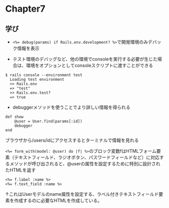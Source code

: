 # Chapter7

## 学び
* `<%= debug(params) if Rails.env.development? %>`で開発環境のみデバック情報を表示  

* テスト環境のデバッグなど、他の環境でconsoleを実行する必要が生じた場合は、環境をオプションとしてconsoleスクリプトに渡すことができる  
```
$ rails console --environment test
  Loading test environment
  >> Rails.env
  => "test"
  >> Rails.env.test?
  => true
```
* debuggerメソッドを使うことでより詳しい情報を得られる  
```
def show
    @user = User.find(params[:id])
    debugger
end
```
ブラウザから/users/idにアクセスするとターミナルで情報を見れる  

`<%= form_with(model: @user) do |f| %>`のブロック変数fはHTMLフォーム要素（テキストフィールド、ラジオボタン、パスワードフィールドなど）に対応するメソッドが呼び出されると、@userの属性を設定するために特別に設計されたHTMLを返す  
```
<%= f.label :name %>
<%= f.text_field :name %>
```
↑これはUserモデルのname属性を設定する、ラベル付きテキストフィールド要素を作成するのに必要なHTMLを作成している。  
